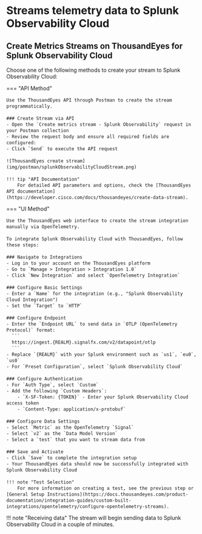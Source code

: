 # Streams telemetry data to Splunk Observability Cloud

## Create Metrics Streams on ThousandEyes for Splunk Observability Cloud

Choose one of the following methods to create your stream to Splunk Observability Cloud:

=== "API Method"

    Use the ThousandEyes API through Postman to create the stream programmatically.
    
    ### Create Stream via API
    - Open the `Create metrics stream - Splunk Observability` request in your Postman collection
    - Review the request body and ensure all required fields are configured:
    - Click `Send` to execute the API request
    
    ![ThousandEyes create stream](img/postman/splunkObservabilityCloudStream.png)
    
    !!! tip "API Documentation"
        For detailed API parameters and options, check the [ThousandEyes API documentation](https://developer.cisco.com/docs/thousandeyes/create-data-stream).

=== "UI Method"

    Use the ThousandEyes web interface to create the stream integration manually via OpenTelemetry.
    
    To integrate Splunk Observability Cloud with ThousandEyes, follow these steps:
    
    ### Navigate to Integrations
    - Log in to your account on the ThousandEyes platform
    - Go to `Manage > Integration > Integration 1.0`
    - Click `New Integration` and select `OpenTelemetry Integration`
    
    ### Configure Basic Settings
    - Enter a `Name` for the integration (e.g., "Splunk Observability Cloud Integration")
    - Set the `Target` to `HTTP`
    
    ### Configure Endpoint
    - Enter the `Endpoint URL` to send data in `OTLP (OpenTelemetry Protocol)` format:
      ```
      https://ingest.{REALM}.signalfx.com/v2/datapoint/otlp
      ```
    - Replace `{REALM}` with your Splunk environment such as `us1`, `eu0`, `us0`
    - For `Preset Configuration`, select `Splunk Observability Cloud`
    
    ### Configure Authentication
    - For `Auth Type`, select `Custom`
    - Add the following `Custom Headers`:
        - `X-SF-Token: {TOKEN}` - Enter your Splunk Observability Cloud access token
        - `Content-Type: application/x-protobuf`
    
    ### Configure Data Settings
    - Select `Metric` as the OpenTelemetry `Signal`
    - Select `v2` as the `Data Model Version`
    - Select a `test` that you want to stream data from
    
    ### Save and Activate
    - Click `Save` to complete the integration setup
    - Your ThousandEyes data should now be successfully integrated with Splunk Observability Cloud
    
    !!! note "Test Selection"
        For more information on creating a test, see the previous step or [General Setup Instructions](https://docs.thousandeyes.com/product-documentation/integration-guides/custom-built-integrations/opentelemetry/configure-opentelemetry-streams).

!!! note "Receiving data"
    The stream will begin sending data to Splunk Observability Cloud in a couple of minutes.
